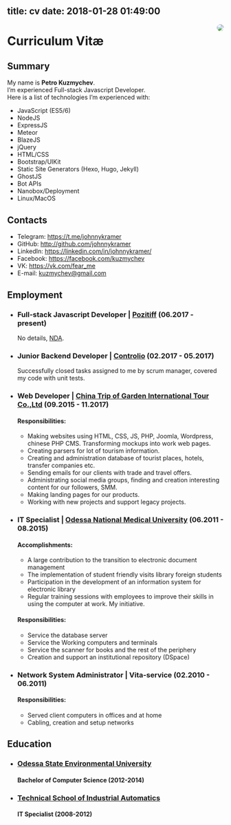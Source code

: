 title: cv
date: 2018-01-28 01:49:00
---
<img src="/images/me.jpg" style="max-width:200px;float:right;margin-left:25px;border-radius:50%;">

# Curriculum Vitæ

## Summary

My name is **Petro Kuzmychev**.  
I’m experienced Full-stack Javascript Developer.  
Here is a list of technologies I’m experienced with:

- JavaScript (ES5/6)
- NodeJS
- ExpressJS
- Meteor
- BlazeJS
- jQuery
- HTML/CSS
- Bootstrap/UIKit
- Static Site Generators (Hexo, Hugo, Jekyll)
- GhostJS
- Bot APIs
- Nanobox/Deployment
- Linux/MacOS

## Contacts

- Telegram: https://t.me/johnnykramer
- GitHub: http://github.com/johnnykramer
- LinkedIn: https://linkedin.com/in/johnnykramer/
- Facebook: https://facebook.com/kuzmychev
- VK: https://vk.com/fear_me
- E-mail: [kuzmychev@gmail.com](mailto:kuzmychev@gmail.com)

## Employment

- ### Full-stack Javascript Developer | [Pozitiff](https://pozitiff.cz) (06.2017 - present)
	No details, [NDA](https://en.wikipedia.org/wiki/Non-disclosure_agreement).

- ### Junior Backend Developer | [Controlio](https://itunes.apple.com/ru/app/controlio/id997857994) (02.2017 - 05.2017)
	Successfully closed tasks assigned to me by scrum manager, covered my code with unit tests.
    
- ### Web Developer | [China Trip of Garden International Tour Co.,Ltd](http://ctbtb.com) (09.2015 - 11.2017)
	#### Responsibilities:
	- Making websites using HTML, CSS, JS, PHP, Joomla, Wordpress, chinese PHP CMS. Transforming mockups into work web pages.
	- Creating parsers for lot of tourism information.
	- Creating and administration database of tourist 	places, hotels, transfer companies etc.
	- Sending emails for our clients with trade and travel offers.
	- Administrating social media groups, finding and creation interesting content for our followers, SMM.
	- Making landing pages for our products.
	- Working with new projects and support legacy projects.
    
- ### IT Specialist | [Odessa National Medical University](http://onmedu.edu.ua) (06.2011 - 08.2015)
	#### Accomplishments:
  - A large contribution to the transition to electronic document management
  - The implementation of student friendly visits library foreign students
  - Participation in the development of an information system for electronic library
  - Regular training sessions with employees to improve their skills in using the computer at work. My initiative.  

  #### Responsibilities:
  - Service the database server
  - Service the Working computers and terminals
  - Service the scanner for books and the rest of the periphery
  - Creation and support an institutional repository (DSpace)
  
- ### Network System Administrator | Vita-service (02.2010 - 06.2011)
	#### Responsibilities:
	- Served client computers in offices and at home
	- Cabling, creation and setup networks

## Education

- ### [Odessa State Environmental University](http://odeku.edu.ua)
  #### Bachelor of Computer Science (2012-2014)

- ### [Technical School of Industrial Automatics](http://promavt.od.ua/)
  #### IT Specialist (2008-2012)